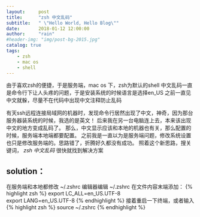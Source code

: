```yaml
---
layout:     post
title:      "zsh 中文乱码"
subtitle:   " \"Hello World, Hello Blog\""
date:       2018-01-12 12:00:00
author:     "rain"
#header-img: "img/post-bg-2015.jpg"
catalog: true
tags:
    - zsh
    - mac os
    - shell
---
```


由于喜欢zsh的便捷，于是服务端，mac os 下，zsh为默认的shell
中文乱码一直是命令行下让人头疼的问题，于是安装系统的时候语言是选择en_US
之前一直见中文就躲，尽量不在代码中出现中文注释防止乱码

有天ssh远程连接局域网的机器时，发现命令行居然出现了中文，神奇，因为那台服务器装系统的时候，我选的是英文！
后来我在另一台电脑连上去，本来该出现中文的地方变成乱码了。
那么，中文显示应该和本地的机器也有关，那么配置的时候，服务端本地端都要配置。
之前我是一直以为是服务端问题，修改系统设置也只是修改服务端的。思路错了，折腾好久都没有成功。
照着这个新思路，搜关键词， *zsh 中文乱码* 很快就找到解决方案

## solution：

在服务端和本地都修改 ~/.zshrc
编辑器编辑 ~/.zshrc
在文件内容末端添加：
{% highlight zsh %}
export LC_ALL=en_US.UTF-8  
export LANG=en_US.UTF-8
{% endhighlight %}
接着重启一下终端，或者输入
{% highlight zsh %}
source ~/.zshrc
{% endhighlight %}
